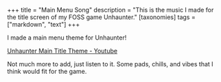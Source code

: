 +++
title = "Main Menu Song"
description = "This is the music I made for the title screen of my FOSS game Unhaunter."
[taxonomies]
tags = ["markdown", "text"]
+++

I made a main menu theme for Unhaunter!

[Unhaunter Main Title Theme - Youtube](https://www.youtube.com/watch?v=EKqNVxG5CUk)

<!--more-->

Not much more to add, just listen to it. Some pads, chills, and vibes that I think would fit for the game.